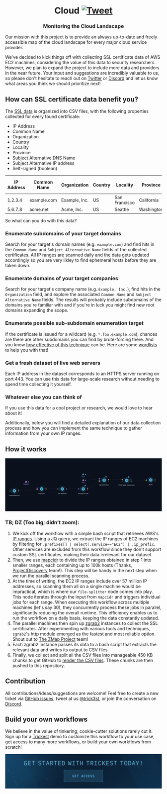 <h1 align="center">Cloud <a href="https://twitter.com/intent/tweet?text=Monitoring%20the%20Cloud%20Landscape%0Ahttps%3A%2F%2Fgithub.com%2Ftrickest%2Fcloud"><img src="https://img.shields.io/badge/Tweet--lightgrey?logo=twitter&style=social" alt="Tweet" height="20"/></a></h1>
<h3 align="center">Monitoring the Cloud Landscape</h3>

Our mission with this project is to provide an always up-to-date and freely accessible map of the cloud landscape for every major cloud service provider.

We've decided to kick things off with collecting SSL certificate data of AWS EC2 machines, considering the value of this data to security researchers. However, we plan to expand the project to include more data and providers in the near future. Your input and suggestions are incredibly valuable to us, so please don't hesitate to reach out on [Twitter](https://twitter.com/trick3st) or [Discord](https://discord.gg/7HZmFYTGcQ) and let us know what areas you think we should prioritize next!

## How can SSL certificate data benefit you?
The [SSL data](./ssl/) is organized into CSV files, with the following properties collected for every found certificate:
- IP Address
- Common Name
- Organization
- Country
- Locality
- Province
- Subject Alternative DNS Name
- Subject Alternative IP address
- Self-signed (boolean)

| IP Address | Common Name | Organization   | Country | Locality       | Province   | Subject Alternative DNS Name | Subject Alternative IP address | Self-signed |
|------------|-------------|----------------|---------|----------------|------------|------------------------------|--------------------------------|-------------|
| 1.2.3.4    | example.com | Example, Inc.  | US      | San Francisco  | California | example.com                  | 1.2.3.4                        | false      |
| 5.6.7.8    | acme.net    | Acme, Inc.     | US      | Seattle        | Washington | *.acme.net                   | 5.6.7.8                        | false      |

So what can you do with this data?
### Enumerate subdomains of your target domains
Search for your target's domain names (e.g. `example.com`) and find hits in the `Common Name` and `Subject Alternative Name` fields of the collected certificates. All IP ranges are scanned daily and the data gets updated accordingly so you are very likley to find ephemeral hosts before they are taken down.

### Enumerate domains of your target companies
Search for your target's company name (e.g. `Example, Inc.`), find hits in the `Organization` field, and explore the associated `Common Name` and `Subject Alternative Name` fields. The results will probably include subdomains of the domains you're familiar with and if you're in luck you might find new root domains expanding the scope.

### Enumerate possible sub-subdomain enumeration target
If the certificate is issued for a wildcard (e.g. `*.foo.example.com`), chances are there are other subdomains you can find by brute-forcing there. And you know [how effective of this technique](https://twitter.com/trick3st/status/1614974813889794052) can be. Here are some [wordlists](https://github.com/trickest/wordlists/tree/main/inventory/levels) to help you with that!

### Get a fresh dataset of live web servers
Each IP address in the dataset corresponds to an HTTPS server running on port 443. You can use this data for large-scale research without needing to spend time collecting it yourself.

### Whatever else you can think of
If you use this data for a cool project or research, we would love to hear about it!

Additionally, below you will find a detailed explanation of our data collection process and how you can implement the same technique to gather information from your own IP ranges.

## How it works
![Trickest Workflow - SSL](images/ssl.png "Trickest Workflow - SSL")
### TB; DZ (Too big; didn't zoom):

1. We kick off the workflow with a simple bash script that retrieves AWS's [IP ranges](https://ip-ranges.amazonaws.com/ip-ranges.json). Using a JQ query, we extract the IP ranges of EC2 machines by filtering for `.prefixes[] | select(.service=="EC2") | .ip_prefix`. Other services are excluded from this workflow since they don't support custom SSL certificates, making their data irrelevant for our dataset.
2. Then, we use [mapcidr](https://github.com/projectdiscovery/mapcidr) to divide the IP ranges obtained in step 1 into smaller ranges, each containing up to 100k hosts (Thanks, [ProjectDiscovery](https://github.com/projectdiscovery) team!). This step will be handy in the next step when we run the parallel scanning process.
3. At the time of writing, the EC2 IP ranges include over 57 million IP addresses, so scanning them all on a single machine would be impractical, which is where our `file-splitter` node comes into play. This node iterates through the input from `mapcidr` and triggers individual jobs for each range. When executing this workflow across multiple machines (let's say 30), they concurrently process these jobs in parallel, significantly reducing the overall runtime. This efficiency enables us to run the workflow on a daily basis, keeping the data constantly updated.
4. The parallel machines then spin up [zgrab2](https://github.com/zmap/zgrab2) instances to collect the SSL certificates. After experimenting with various tools and techniques, `zgrab2`'s http module emerged as the fastest and most reliable option. Shout out to [The ZMap Project](https://github.com/zmap) team!
5. Each zgrab2 instance passes its data to a bash script that extracts the relevant data and writes its output to CSV files.
6. Finally, we collect and split all the CSV files into manageable 450 KB chunks to get GitHub to [render the CSV files](https://docs.github.com/en/repositories/working-with-files/using-files/working-with-non-code-files). These chunks are then pushed to this repository.

## Contribution
All contributions/ideas/suggestions are welcome! Feel free to create a new ticket via [GitHub issues](https://github.com/trickest/cloud/issues), tweet at us [@trick3st](https://twitter.com/trick3st), or join the conversation on [Discord](https://discord.gg/7HZmFYTGcQ).

## Build your own workflows
We believe in the value of tinkering; cookie-cutter solutions rarely cut it. Sign up for a [Trickest](https://trickest.com) demo to customize this workflow to your use case, get access to many more workflows, or build your own workflows from scratch!

[<img src="images/banner.png" />](https://trickest-access.paperform.co/)
